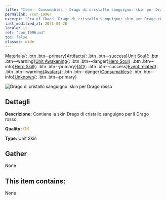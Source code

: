 ```yaml
---
title: "Item - Consumables - Drago di cristallo sanguigno: skin per Drago rosso"
permalink: /con_1996/
excerpt: "Era of Chaos  Drago di cristallo sanguigno: skin per Drago rosso"
last_modified_at: 2021-04-28
locale: it
ref: "con_1996.md"
toc: false
classes: wide
---
```

 [Materials](/ItemsIT/){: .btn .btn--primary}[Artifacts](/ItemsIT/Artifacts/){: .btn .btn--success}[Unit Soul](/ItemsIT/UnitSoul/){: .btn .btn--warning}[Unit Awakening](/ItemsIT/UnitAwakening/){: .btn .btn--danger}[Hero Soul](/ItemsIT/HeroSoul/){: .btn .btn--info}[Hero Skill](/ItemsIT/HeroSkill/){: .btn .btn--primary}[Gift](/ItemsIT/Gift/){: .btn .btn--success}[Event related](/ItemsIT/Events/){: .btn .btn--warning}[Avatars](/ItemsIT/Avatars/){: .btn .btn--danger}[Consumables](/ItemsIT/Consumables/){: .btn .btn--info}[Unknown](/ItemsIT/Unknown/){: .btn .btn--primary}

 ![Drago di cristallo sanguigno: skin per Drago rosso](/images/u/ti_honglongdiancang.jpg)

## Dettagli
 **Descrizione:** Contiene la skin Drago di cristallo sanguigno per il Drago rosso.

 **Quality:** <span style="color: #FF8C00">OK</span>

 **Type:** Unit Skin

## Gather

  None

## This item contains:

  None

